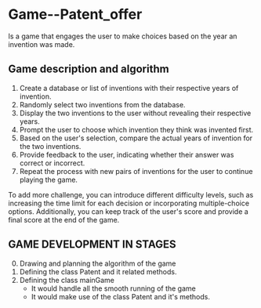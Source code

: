 # Game--Patent_offer
 Is a game that engages the user to make choices based on the year an invention was made.

## Game description and algorithm

1. Create a database or list of inventions with their respective years of invention.
2. Randomly select two inventions from the database.
3. Display the two inventions to the user without revealing their respective years.
4. Prompt the user to choose which invention they think was invented first.
5. Based on the user's selection, compare the actual years of invention for the two inventions.
6. Provide feedback to the user, indicating whether their answer was correct or incorrect.
7. Repeat the process with new pairs of inventions for the user to continue playing the game.

To add more challenge, you can introduce different difficulty levels, such as increasing the time limit for each decision or incorporating multiple-choice options. Additionally, you can keep track of the user's score and provide a final score at the end of the game.


## GAME DEVELOPMENT IN STAGES
0. Drawing and planning the algorithm of the game
1. Defining the class Patent and it related methods.
2. Defining the class mainGame
    - It would handle all the smooth running of the game
    - It would make use of the class Patent and it's methods.
